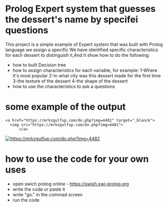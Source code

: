 # Prolog Expert system that guesses the dessert's name by specifei questions

This project is a simple example of Expert system that was built with Prolog language we assign a specific We have identified 
specific characteristics for each dessert to distinguish it,And it show how to do the following:
* how to built Decision tree
* how to assign characteristics for each variable, for example:
  1-Where it's most popular
  2-In what city was this dessert made for the first time
  3-the texture of the dessert
  4-the shape of the dessert
* how to use the characteristics to ask a questions
# some example of the output
    <a href="https://mrkzgulfup.com/do.php?img=4481" target="_blanck">
      <img src="https://mrkzgulfup.com/do.php?img=4481">
          </a>
  <a href="https://mrkzgulfup.com/" target="_blank" title="https://mrkzgulfup.com/"><img src="https://mrkzgulfup.com/do.php?img=4482" border="0" alt="https://mrkzgulfup.com/do.php?img=4482" /></a>
# how to use the code for your own uses
* open swich prolog online - https://swish.swi-prolog.org
* write the code or paste it
* write "go." in the commad screen
* run the code


